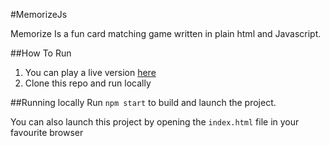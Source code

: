 #MemorizeJs

Memorize Is a fun card matching game written in plain html and Javascript.

##How To Run
1. You can play a live version [here](https://Joel-Edem.github.io/MemorizeJs/)
2. Clone this repo and run locally

##Running locally
Run ```npm start``` to build and launch the project.

You can also launch this project by opening the  ```index.html``` file in your favourite browser